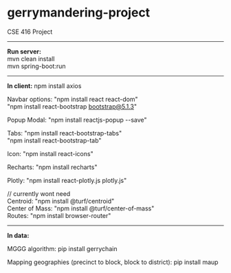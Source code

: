 # gerrymandering-project
CSE 416 Project

<hr />
<b>Run server:</b> <br/>
mvn clean install <br />
mvn spring-boot:run


<hr />
<b>In client:</b>
npm install axios

Navbar options: "npm install react react-dom"<br/>
                "npm install react-bootstrap bootstrap@5.1.3"

Popup Modal: "npm install reactjs-popup --save"

Tabs: "npm install react-bootstrap-tabs" <br/> "npm install react-bootstrap-tab"

Icon: "npm install react-icons"

Recharts: "npm install recharts"

Plotly: "npm install react-plotly.js plotly.js"

// currently wont need <br/>
Centroid: "npm install @turf/centroid" <br/>
Center of Mass: "npm install @turf/center-of-mass" <br/>
Routes: "npm install browser-router" <br/>


<hr />
<b>In data:</b>

MGGG algorithm: pip install gerrychain

Mapping geographies (precinct to block, block to district): pip install maup

